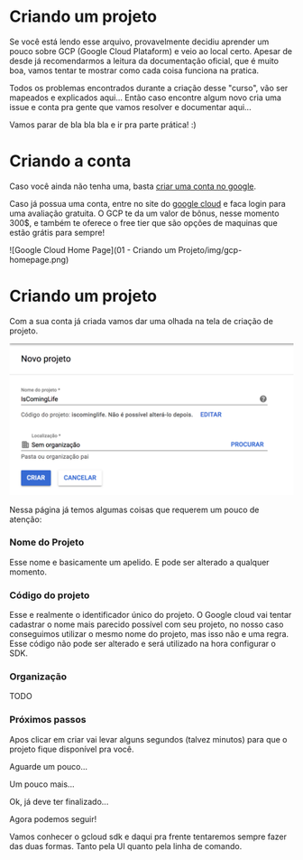 # Criando um projeto

Se você está lendo esse arquivo, provavelmente decidiu aprender um pouco sobre GCP (Google Cloud Plataform) e veio ao local certo. Apesar de desde já recomendarmos a leitura da documentação oficial, que é muito boa, vamos tentar te mostrar como cada coisa funciona na pratica. 

Todos os problemas encontrados durante a criação desse "curso", vão ser mapeados e explicados aqui... Então caso encontre algum novo cria uma issue e conta pra gente que vamos resolver e documentar aqui...

Vamos parar de bla bla bla e ir pra parte prática! :)


# Criando a conta

Caso você ainda não tenha uma, basta [criar uma conta no google](https://accounts.google.com/signup/v2/webcreateaccount?service=cloudconsole&continue=https%3A%2F%2Fconsole.cloud.google.com%2Ffreetrial%3F_ga%3D2.149937840.-701438888.1538356467%26ref%3Dhttps%3A%2F%2Fcloud.google.com%2F&flowName=GlifWebSignIn&flowEntry=SignUp&nogm=true).

Caso já possua uma conta, entre no site do [google cloud](https://cloud.google.com/) e faca login para uma avaliação gratuita. 
O GCP te da um valor de bônus, nesse momento 300$, e também te oferece o free tier que são opções de maquinas que estão grátis para sempre!

![Google Cloud Home Page](01 - Criando um Projeto/img/gcp-homepage.png)


# Criando um projeto

Com a sua conta já criada vamos dar uma olhada na tela de criação de projeto.

![New Project Screen](./img/new-project.png)

Nessa página já temos algumas coisas que requerem um pouco de atenção:

### Nome do Projeto

Esse nome e basicamente um apelido. E pode ser alterado a qualquer momento.

### Código do projeto

Esse e realmente o identificador único do projeto.
O Google cloud vai tentar cadastrar o nome mais parecido possível com seu projeto, no nosso caso conseguimos utilizar o mesmo nome do projeto, mas isso não e uma regra. 
Esse código não pode ser alterado e será utilizado na hora configurar o SDK.

### Organização

TODO

### Próximos passos

Apos clicar em criar vai levar alguns segundos (talvez minutos) para que o projeto fique disponível pra você.

Aguarde um pouco...

Um pouco mais...

Ok, já deve ter finalizado...

Agora podemos seguir!

Vamos conhecer o gcloud sdk e daqui pra frente tentaremos sempre fazer das duas formas.
Tanto pela UI quanto pela linha de comando.
